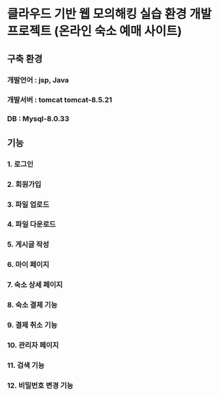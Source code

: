 # 클라우드 기반 웹 모의해킹 실습 환경 개발 프로젝트 (온라인 숙소 예매 사이트)

## 구축 환경
### 개발언어 : jsp, Java
### 개발서버 : tomcat tomcat-8.5.21
### DB : Mysql-8.0.33

## 기능
### 1. 로그인
### 2. 회원가입
### 3. 파일 업로드
### 4. 파일 다운로드
### 5. 게시글 작성
### 6. 마이 페이지
### 7. 숙소 상세 페이지
### 8. 숙소 결제 기능
### 9. 결제 취소 기능
### 10. 관리자 페이지
### 11. 검색 기능
### 12. 비밀번호 변경 기능
